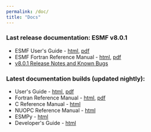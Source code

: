 ```yaml
---
permalink: /doc/
title: "Docs"
---
```

### Last release documentation: ESMF v8.0.1
* ESMF User's Guide - [html](https://esmf-org.github.io/801branch_docs/ESMF_usrdoc/), [pdf](https://esmf-org.github.io/801branch_docs/ESMF_usrdoc.pdf)
* ESMF Fortran Reference Manual - [html](https://esmf-org.github.io/801branch_docs/ESMF_refdoc/), [pdf](https://esmf-org.github.io/801branch_docs/ESMF_refdoc.pdf)
* [v8.0.1 Release Notes and Known Bugs](http://www.earthsystemmodeling.org/download/data/releases.shtml#8_0_1)

### Latest documentation builds (updated nightly):
* User's Guide - [html](/dev_docs/ESMF_usrdoc/), [pdf]()
* Fortran Reference Manual - [html](/dev_docs/ESMF_refdoc/), [pdf]()
* C Reference Manual - [html](/dev_docs/ESMC_crefdoc/)
* NUOPC Reference Manual - [html](/dev_docs/NUOPC_refdoc/)
* ESMPy - [html](/dev_docs/esmpy/doc/esmpy_doc/html/) 
* Developer's Guide - [html](/dev_docs/dev_guide/dev_guide/)
